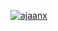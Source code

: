 <a href="helabitz" target="_blank"><img src="https://thumbs2.imgbox.com/d8/2d/rjXcG5H5_t.png" alt="ajaanx"/></a>
